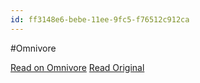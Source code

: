 ```yaml
---
id: ff3148e6-bebe-11ee-9fc5-f76512c912ca
---
```


#Omnivore

[Read on Omnivore](https://omnivore.app/me/the-secret-power-of-read-it-later-apps)
[Read Original](https://fortelabs.co/blog/the-secret-power-of-read-it-later-apps)

